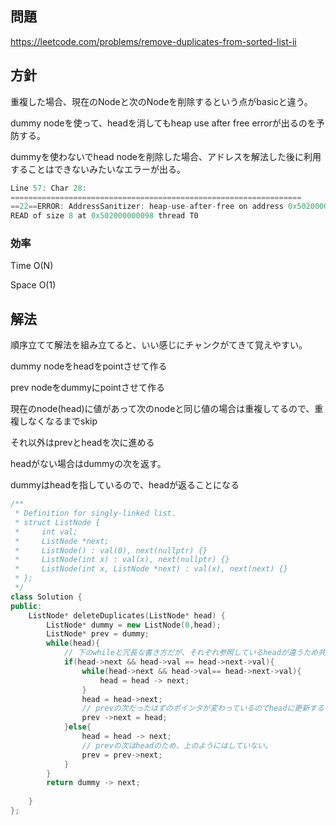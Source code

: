 ## 問題

https://leetcode.com/problems/remove-duplicates-from-sorted-list-ii

## 方針

重複した場合、現在のNodeと次のNodeを削除するという点がbasicと違う。

dummy nodeを使って、headを消してもheap use after free errorが出るのを予防する。

dummyを使わないでhead nodeを削除した場合、アドレスを解法した後に利用することはできないみたいなエラーが出る。

```cpp
Line 57: Char 28:
=================================================================
==22==ERROR: AddressSanitizer: heap-use-after-free on address 0x502000000098 at pc 0x55cc7f2a7cd9 bp 0x7ffed88524d0 sp 0x7ffed88524c8
READ of size 8 at 0x502000000098 thread T0
```

### 効率

Time O(N)

Space O(1)

## 解法

順序立てて解法を組み立てると、いい感じにチャンクがてきて覚えやすい。

dummy nodeをheadをpointさせて作る

prev nodeをdummyにpointさせて作る

現在のnode(head)に値があって次のnodeと同じ値の場合は重複してるので、重複しなくなるまでskip

それ以外はprevとheadを次に進める

headがない場合はdummyの次を返す。

dummyはheadを指しているので、headが返ることになる

```cpp
/**
 * Definition for singly-linked list.
 * struct ListNode {
 *     int val;
 *     ListNode *next;
 *     ListNode() : val(0), next(nullptr) {}
 *     ListNode(int x) : val(x), next(nullptr) {}
 *     ListNode(int x, ListNode *next) : val(x), next(next) {}
 * };
 */
class Solution {
public:
    ListNode* deleteDuplicates(ListNode* head) {
        ListNode* dummy = new ListNode(0,head);
        ListNode* prev = dummy;
        while(head){
            // 下のwhileと冗長な書き方だが、それぞれ参照しているheadが違うため共通変数に括っていない
            if(head->next && head->val == head->next->val){
                while(head->next && head->val== head->next->val){
                    head = head -> next;
                }
                head = head->next;
                // prevの次だったはずのポインタが変わっているのでheadに更新する
                prev ->next = head;
            }else{
                head = head -> next;
                // prevの次はheadのため、上のようにはしていない。
                prev = prev->next;
            }
        }
        return dummy -> next;
            
    }
};
```
